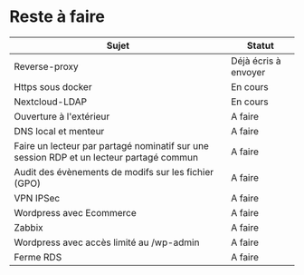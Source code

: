 # Reste à faire 
| Sujet  | Statut |
| ------------- | ------------- |
| Reverse-proxy  | Déjà écris à envoyer  |
| Https sous docker  | En cours  |
| Nextcloud-LDAP  | En cours  |
| Ouverture à l'extérieur  | A faire  |
| DNS local et menteur  | A faire  |
| Faire un lecteur par partagé nominatif sur une session RDP et un lecteur partagé commun  | A faire  |
| Audit des évènements de modifs sur les fichier (GPO)  | A faire  |
| VPN IPSec  | A faire  |
| Wordpress avec Ecommerce  | A faire  |
| Zabbix  | A faire  |
| Wordpress avec accès limité au /wp-admin  | A faire  |
| Ferme RDS  | A faire  |
